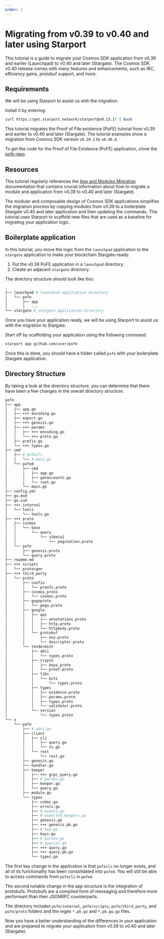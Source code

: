 ```yaml
---
order: 1
---
```


# Migrating from v0.39 to v0.40 and later using Starport

This tutorial is a guide to migrate your Cosmos SDK application from v0.39 and earlier (Launchpad) to v0.40 and later (Stargate). The Cosmos SDK v0.40 release comes with many features and enhancements, such as IBC, efficiency gains, protobuf support, and more.

## Requirements

We will be using Starport to assist us with the migration.

Install it by entering:

```bash
curl https://get.starport.network/starport@v0.13.1! | bash
```

This tutorial migrates the Proof of File existence (PoFE) tutorial from v0.39 and earlier to v0.40 and later (Stargate). The tutorial examples show a migration from Cosmos SDK version `v0.39.1` to `v0.40.0`.

To get the code for the Proof of File Existence (PoFE) application, clone the [pofe repo](https://github.com/cosmos/sdk-tutorials/tree/master/proof-of-file-existence/pofe).

## Resources

This tutorial regularly references the [App and Modules Migration](https://docs.cosmos.network/master/migrations/app_and_modules.html) documentation that contains crucial information about how to migrate a module and application from v0.39 to v0.40 and later (Stargate). 

The modular and composable design of Cosmos SDK applications simplifies the migration process by copying modules from v0.39 to a boilerplate Stargate v0.40 and later application and then updating the commands. This tutorial uses Starport to scaffold new files that are used as a baseline for migrating your application logic.

## Boilerplate application

In this tutorial, you move the logic from the `launchpad` application to the `stargate` application to make your blockchain Stargate-ready.

1. Put the v0.39 PoFE application in a `launchpad` directory.
1. Create an adjacent `stargate` directory. 

The directory structure should look like this:

```sh
.
├── launchpad # launchpad application directory
│   └── pofe 
│       ├── app
│       │   ...
└── stargate # stargate application directory

```

Once you have your application ready, we will be using Starport to assist us with the migration to Stargate.

Start off by scaffolding your application using the following command.

```sh
starport app github.com/user/pofe
```

Once this is done, you should have a folder called `pofe` with your boilerplate Stargate application.

## Directory Structure

By taking a look at the directory structure, you can determine that there have been a few changes in the overall directory structure.

```sh
pofe
├── app
│   ├── app.go
│   ├── +++ encoding.go
│   ├── export.go
│   ├── +++ genesis.go
│   ├── +++ params
│   │   ├── +++ encoding.go
│   │   └── +++ proto.go
│   ├── prefix.go
│   └── +++ types.go
├── cmd
│   ├── # pofecli
│   │   └── # main.go
│   └── pofed
│       ├── cmd
│       │   ├── app.go
│       │   ├── genaccounts.go
│       │   └── root.go
│       └── main.go
├── config.yml
├── go.mod
├── go.sum
├── +++ internal
│   └── tools
│       └── tools.go
├── +++ proto
│   ├── cosmos
│   │   └── base
│   │       └── query
│   │           └── v1beta1
│   │               └── pagination.proto
│   └── pofe
│       ├── genesis.proto
│       └── query.proto
├── readme.md
├── +++ scripts
│   └── protocgen
├── +++ third_party
│   └── proto
│       ├── confio
│       │   └── proofs.proto
│       ├── cosmos_proto
│       │   └── cosmos.proto
│       ├── gogoproto
│       │   └── gogo.proto
│       ├── google
│       │   ├── api
│       │   │   ├── annotations.proto
│       │   │   ├── http.proto
│       │   │   └── httpbody.proto
│       │   └── protobuf
│       │       ├── any.proto
│       │       └── descriptor.proto
│       └── tendermint
│           ├── abci
│           │   └── types.proto
│           ├── crypto
│           │   ├── keys.proto
│           │   └── proof.proto
│           ├── libs
│           │   └── bits
│           │       └── types.proto
│           ├── types
│           │   ├── evidence.proto
│           │   ├── params.proto
│           │   ├── types.proto
│           │   └── validator.proto
│           └── version
│               └── types.proto
└── x
    └── pofe
        ├── # abci.go
        ├── client
        │   ├── cli
        │   │   ├── query.go
        │   │   └── tx.go
        │   └── rest
        │       └── rest.go
        ├── genesis.go
        ├── handler.go
        ├── keeper
        │   ├── +++ grpc_query.go
        │   ├── # params.go        
        │   ├── keeper.go
        │   └── query.go
        ├── module.go
        └── types
            ├── codec.go
            ├── errors.go
            ├── # events.go
            ├── # expected_keepers.go
            ├── genesis.go
            ├── +++ genesis.pb.go
            ├── # key.go
            ├── keys.go
            ├── # params.go
            ├── # querier.go
            ├── +++ query.go
            ├── +++ query.pb.go
            └── types.go
```

The first key change in the application is that `pofecli` no longer exists, and all of its functionality has been consolidated into `pofed`. You will still be able to access commands from `pofecli` in `pofed`.

The second notable change in the app structure is the integration of protobufs. Protobufs are a compiled form of messaging and therefore more performant than their JSONRPC counterparts.

The directory includes `pofe/internal`, `pofe/scripts`, `pofe/third_party`, and `pofe/proto` folders and the regex `*.pb.go` and `*.pb.gw.go` files.

Now you have a better understanding of the differences in your application and are prepared to migrate your application from v0.39 to v0.40 and later (Stargate).
